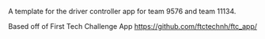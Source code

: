 A template for the driver controller app for team 9576 and team 11134.

Based off of First Tech Challenge App
https://github.com/ftctechnh/ftc_app/
